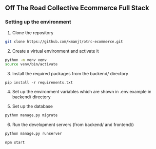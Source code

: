 ## Off The Road Collective Ecommerce Full Stack



### Setting up the environment

1. Clone the repository

```bash
git clone https://github.com/kmanjt/otrc-ecommerce.git
```

2. Create a virtual environment and activate it

```bash
python -m venv venv
source venv/bin/activate
```

3. Install the required packages from the backend/ directory

```
pip install -r requirements.txt
```

4. Set up the environment variables which are shown in .env.example in backend/ directory

5. Set up the database

```bash
python manage.py migrate
```

6. Run the development servers (from backend/ and frontend/)

```bash
python manage.py runserver
```

```bash
npm start
```
